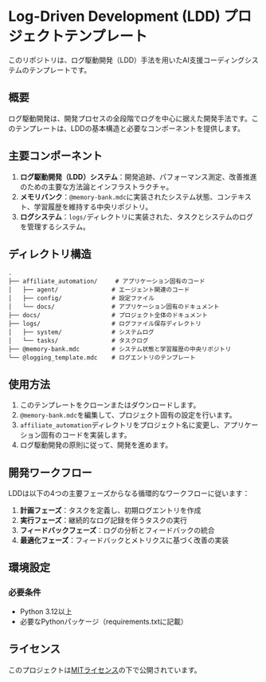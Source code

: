# Log-Driven Development (LDD) プロジェクトテンプレート

このリポジトリは、ログ駆動開発（LDD）手法を用いたAI支援コーディングシステムのテンプレートです。

## 概要

ログ駆動開発は、開発プロセスの全段階でログを中心に据えた開発手法です。このテンプレートは、LDDの基本構造と必要なコンポーネントを提供します。

## 主要コンポーネント

1. **ログ駆動開発（LDD）システム**：開発追跡、パフォーマンス測定、改善推進のための主要な方法論とインフラストラクチャ。
2. **メモリバンク**：`@memory-bank.mdc`に実装されたシステム状態、コンテキスト、学習履歴を維持する中央リポジトリ。
3. **ログシステム**：`logs/`ディレクトリに実装された、タスクとシステムのログを管理するシステム。

## ディレクトリ構造

```
.
├── affiliate_automation/     # アプリケーション固有のコード
│   ├── agent/               # エージェント関連のコード
│   ├── config/              # 設定ファイル
│   └── docs/                # アプリケーション固有のドキュメント
├── docs/                    # プロジェクト全体のドキュメント
├── logs/                    # ログファイル保存ディレクトリ
│   ├── system/              # システムログ
│   └── tasks/               # タスクログ
├── @memory-bank.mdc         # システム状態と学習履歴の中央リポジトリ
└── @logging_template.mdc    # ログエントリのテンプレート
```

## 使用方法

1. このテンプレートをクローンまたはダウンロードします。
2. `@memory-bank.mdc`を編集して、プロジェクト固有の設定を行います。
3. `affiliate_automation`ディレクトリをプロジェクト名に変更し、アプリケーション固有のコードを実装します。
4. ログ駆動開発の原則に従って、開発を進めます。

## 開発ワークフロー

LDDは以下の4つの主要フェーズからなる循環的なワークフローに従います：

1. **計画フェーズ**：タスクを定義し、初期ログエントリを作成
2. **実行フェーズ**：継続的なログ記録を伴うタスクの実行
3. **フィードバックフェーズ**：ログの分析とフィードバックの統合
4. **最適化フェーズ**：フィードバックとメトリクスに基づく改善の実装

## 環境設定

### 必要条件

- Python 3.12以上
- 必要なPythonパッケージ（requirements.txtに記載）

## ライセンス

このプロジェクトは[MITライセンス](LICENSE)の下で公開されています。
